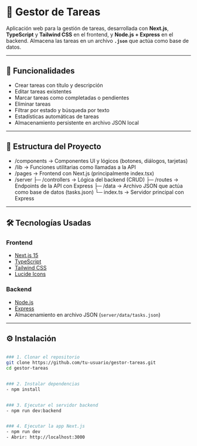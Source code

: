 # 📝 Gestor de Tareas

Aplicación web para la gestión de tareas, desarrollada con **Next.js**, **TypeScript** y **Tailwind CSS** en el frontend, y **Node.js + Express** en el backend. Almacena las tareas en un archivo **`.json`** que actúa como base de datos.

---

## 🚀 Funcionalidades

- Crear tareas con título y descripción
- Editar tareas existentes
- Marcar tareas como completadas o pendientes
- Eliminar tareas
- Filtrar por estado y búsqueda por texto
- Estadísticas automáticas de tareas
- Almacenamiento persistente en archivo JSON local

---

## 📁 Estructura del Proyecto

- /components → Componentes UI y lógicos (botones, diálogos, tarjetas)
- /lib → Funciones utilitarias como llamadas a la API
- /pages → Frontend con Next.js (principalmente index.tsx)
- /server
 ├─ /controllers → Lógica del backend (CRUD)
 ├─ /routes → Endpoints de la API con Express
 ├─ /data → Archivo JSON que actúa como base de datos (tasks.json)
 └─ index.ts → Servidor principal con Express


---

## 🛠️ Tecnologías Usadas

### Frontend
- [Next.js 15](https://nextjs.org/)
- [TypeScript](https://www.typescriptlang.org/)
- [Tailwind CSS](https://tailwindcss.com/)
- [Lucide Icons](https://lucide.dev/)

### Backend
- [Node.js](https://nodejs.org/)
- [Express](https://expressjs.com/)
- Almacenamiento en archivo JSON (`server/data/tasks.json`)

---

## ⚙️ Instalación

```bash

### 1. Clonar el repositorio
git clone https://github.com/tu-usuario/gestor-tareas.git
cd gestor-tareas


### 2. Instalar dependencias
- npm install


### 3. Ejecutar el servidor backend
- npm run dev:backend


### 4. Ejecutar la app Next.js
- npm run dev
- Abrir: http://localhost:3000

